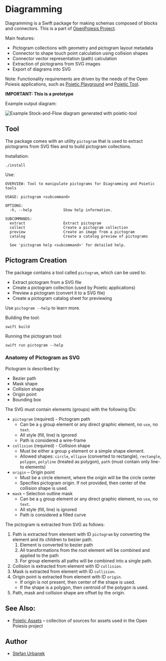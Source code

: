 # Diagramming

Diagramming is a Swift package for making schemas composed of blocks and connectors. This is a part
of [OpenPoiesis Project](https://github.com/openpoiesis/).

Main features:

- Pictogram collections with geometry and pictogram layout metadata
- Connector to shape touch point calculation using collision shapes
- Connector vector representation (path) calculation
- Extraction of pictograms from SVG images
- Export of diagrams into SVG

 Note: Functionality requirements are driven by the needs of the Open Poiesis applications, such as
 [Poietic Playground](https://github.com/openpoiesis/poietic-playground)
 and [Poietic Tool](https://github.com/OpenPoiesis/poietic-tool).

**IMPORTANT: This is a prototype**

Example output diagram:

![Example Stock-and-Flow diagram generated with poietic-tool](Documentation/example-output-diagram.svg)

## Tool

The package comes with an utility `pictogram` that is used to extract pictograms from SVG files and
to build pictogram collections.

Installation:

```
./install
```

Use:
```
OVERVIEW: Tool to manipulate pictograms for Diagramming and Poietic tools

USAGE: pictogram <subcommand>

OPTIONS:
  -h, --help              Show help information.

SUBCOMMANDS:
  extract                 Extract pictogram
  collect                 Create a pictogram collection
  preview                 Create an image from a pictogram
  catalog                 Create a catalog preview of pictograms

  See 'pictogram help <subcommand>' for detailed help.
```

## Pictogram Creation

The package contains a tool called `pictogram`, which can be used to:

- Extract pictogram from a SVG file
- Create a pictogram collection (used by Poietic applications)
- Preview a pictogram (convert it to a SVG file)
- Create a pictogram catalog sheet for previewing

Use `pictogram --help` to learn more.


Building the tool:

```
swift build
```

Running the pictogram tool:

```
swift run pictogram --help
```

### Anatomy of Pictogram as SVG

Pictogram is described by:

- Bezier path
- Mask shape
- Collision shape
- Origin point
- Bounding box

The SVG must contain elements (groups) with the following IDs:

- `pictogram` (required) - Pictogram path
    - Can be a `g` group element or any direct graphic element, no `use`, no `text`.
    - All style (fill, line) is ignored
    - Path is considered a wire-frame
- `collision` (required) - Collision shape
    - Must be either a group `g` element or a simple shape element.
    - Allowed shapes: `circle`, `ellipse` (converted to rectangle), `rectangle`,
      `polygon`, `polyline` (treated as polygon), `path` (must contain only line-to elements)
- `origin` – Origin point
    - Must be a circle element, where the origin will be the circle center
    - Specifies pictogram origin. If not provided, then center of the collision shape is used.
- `mask` – Selection outline mask
    - Can be a `g` group element or any direct graphic element, no `use`, no `text`.
    - All style (fill, line) is ignored
    - Path is considered a filled curve

The pictogram is extracted from SVG as follows:

1. Path is extracted from element with ID `pictogram` by converting the element and its children to
  bezier path.
    1. Element is converted to bezier path
    2. All transformations from the root element will be combined and applied to the path
    3. For group elements all paths will be combined into a single path.
2. Collision is extracted from element with ID `collision`.
3. Mask is extracted from element with ID `collision`.
4. Origin point is extracted from element with ID `origin`.
    - If origin is not present, then center of the shape is used.
    - If the shape is a polygon, then centroid of the polygon is used.
5. Path, mask and collision shape are offset by the origin.

## See Also:

- [Poietic Assets](https://github.com/OpenPoiesis/poietic-assets) – collection of sources for
  assets used in the Open Poiesis project

## Author

- [Stefan Urbanek](mailto:stefan.urbanek@gmail.com)

